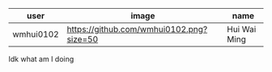 | user | image | name|
| --- | --- | --- |
| wmhui0102 | https://github.com/wmhui0102.png?size=50 | Hui Wai Ming |
Idk what am I doing
